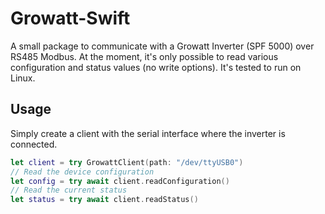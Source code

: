 # Growatt-Swift

A small package to communicate with a Growatt Inverter (SPF 5000) over RS485 Modbus.
At the moment, it's only possible to read various configuration and status values (no write options).
It's tested to run on Linux.

## Usage

Simply create a client with the serial interface where the inverter is connected.

```swift
let client = try GrowattClient(path: "/dev/ttyUSB0")
// Read the device configuration
let config = try await client.readConfiguration()
// Read the current status
let status = try await client.readStatus()
```
